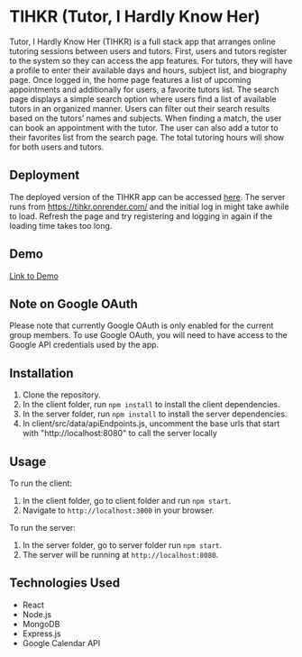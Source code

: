 # TIHKR (Tutor, I Hardly Know Her)

Tutor, I Hardly Know Her (TIHKR) is a full stack app that arranges online tutoring sessions between users and tutors. First, users and tutors register to the system so they can access the app features. For tutors, they will have a profile to enter their available days and hours, subject list, and biography page. Once logged in, the home page features a list of upcoming appointments and additionally for users, a favorite tutors list. The search page displays a simple search option where users find a list of available tutors in an organized manner. Users can filter out their search results based on the tutors’ names and subjects. When finding a match, the user can book an appointment with the tutor. The user can also add a tutor to their favorites list from the search page. The total tutoring hours will show for both users and tutors.

## Deployment

The deployed version of the TIHKR app can be accessed [here](https://tihkr.netlify.app/). The server runs from https://tihkr.onrender.com/ and the initial log in might take awhile to load. Refresh the page and try registering and logging in again if the loading time takes too long.

## Demo
[Link to Demo](https://www.youtube.com/watch?v=YHCeZpKVXF0)

## Note on Google OAuth

Please note that currently Google OAuth is only enabled for the current group members. To use Google OAuth, you will need to have access to the Google API credentials used by the app.

## Installation

1. Clone the repository.
2. In the client folder, run `npm install` to install the client dependencies.
3. In the server folder, run `npm install` to install the server dependencies.
4. In client/src/data/apiEndpoints.js, uncomment the base urls that start with "http://localhost:8080" to call the server locally

## Usage

To run the client:
1. In the client folder, go to client folder and run `npm start`.
2. Navigate to `http://localhost:3000` in your browser.

To run the server:
1. In the server folder, go to server folder run `npm start`.
2. The server will be running at `http://localhost:8080`.

## Technologies Used

- React
- Node.js
- MongoDB
- Express.js
- Google Calendar API
